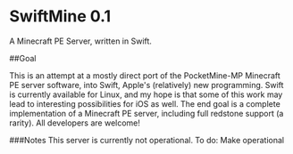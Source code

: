 # SwiftMine 0.1
A Minecraft PE Server, written in Swift.

##Goal

This is an attempt at a mostly direct port of the PocketMine-MP Minecraft PE server software, into Swift, Apple's (relatively) new programming. Swift is currently available for Linux, and my hope is that some of this work may lead to interesting possibilities for iOS as well. The end goal is a complete implementation of a Minecraft PE server, including full redstone support (a rarity). All developers are welcome!

###Notes
This server is currently not operational. To do: Make operational

